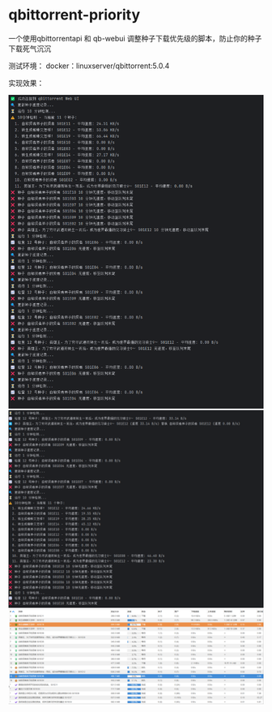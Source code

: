 # qbittorrent-priority
一个使用qbittorrentapi 和 qb-webui 调整种子下载优先级的脚本，防止你的种子下载死气沉沉

测试环境：
docker：linuxserver/qbittorrent:5.0.4

实现效果：

![演示](https://github.com/BiteMeIfYouCan/qbittorrent-priority/blob/main/xiaoguo1.png)
![演示](https://github.com/BiteMeIfYouCan/qbittorrent-priority/blob/main/xiaoguo3.png)
![演示](https://github.com/BiteMeIfYouCan/qbittorrent-priority/blob/main/xiaoguo2.png)
